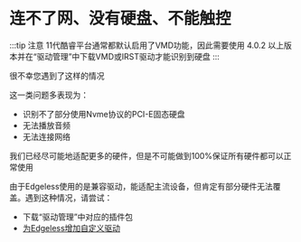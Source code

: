 # 连不了网、没有硬盘、不能触控
:::tip 注意
11代酷睿平台通常都默认启用了VMD功能，因此需要使用 4.0.2 以上版本并在“驱动管理”中下载VMD或IRST驱动才能识别到硬盘
:::

很不幸您遇到了这样的情况

这一类问题多表现为：
* 识别不了部分使用Nvme协议的PCI-E固态硬盘
* 无法播放音频
* 无法连接网络

我们已经尽可能地适配更多的硬件，但是不可能做到100%保证所有硬件都可以正常使用

由于Edgeless使用的是兼容驱动，能适配主流设备，但肯定有部分硬件无法覆盖。遇到这种情况，请尝试：

* 下载“驱动管理”中对应的插件包
* [为Edgeless增加自定义驱动](../playground/driver.md)